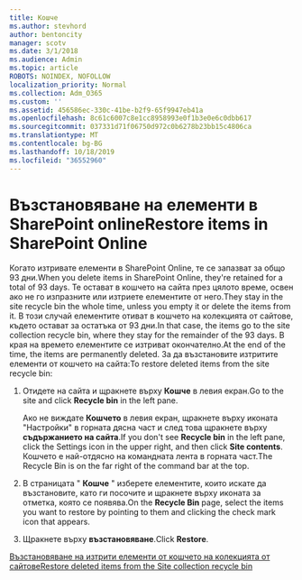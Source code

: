 ```yaml
---
title: Кошче
ms.author: stevhord
author: bentoncity
manager: scotv
ms.date: 3/1/2018
ms.audience: Admin
ms.topic: article
ROBOTS: NOINDEX, NOFOLLOW
localization_priority: Normal
ms.collection: Adm_O365
ms.custom: ''
ms.assetid: 456586ec-330c-41be-b2f9-65f9947eb41a
ms.openlocfilehash: 8c61c6007c8e1cc8958993e0f1b3e0e6c0dbb617
ms.sourcegitcommit: 037331d71f06750d972c0b6278b23bb15c4806ca
ms.translationtype: MT
ms.contentlocale: bg-BG
ms.lasthandoff: 10/18/2019
ms.locfileid: "36552960"
---
```

# <a name="restore-items-in-sharepoint-online"></a><span data-ttu-id="8279d-102">Възстановяване на елементи в SharePoint online</span><span class="sxs-lookup"><span data-stu-id="8279d-102">Restore items in SharePoint Online</span></span>

<span data-ttu-id="8279d-103">Когато изтривате елементи в SharePoint Online, те се запазват за общо 93 дни.</span><span class="sxs-lookup"><span data-stu-id="8279d-103">When you delete items in SharePoint Online, they're retained for a total of 93 days.</span></span> <span data-ttu-id="8279d-104">Те остават в кошчето на сайта през цялото време, освен ако не го изпразните или изтриете елементите от него.</span><span class="sxs-lookup"><span data-stu-id="8279d-104">They stay in the site recycle bin the whole time, unless you empty it or delete the items from it.</span></span> <span data-ttu-id="8279d-105">В този случай елементите отиват в кошчето на колекцията от сайтове, където остават за остатъка от 93 дни.</span><span class="sxs-lookup"><span data-stu-id="8279d-105">In that case, the items go to the site collection recycle bin, where they stay for the remainder of the 93 days.</span></span> <span data-ttu-id="8279d-106">В края на времето елементите се изтриват окончателно.</span><span class="sxs-lookup"><span data-stu-id="8279d-106">At the end of the time, the items are permanently deleted.</span></span> <span data-ttu-id="8279d-107">За да възстановите изтритите елементи от кошчето на сайта:</span><span class="sxs-lookup"><span data-stu-id="8279d-107">To restore deleted items from the site recycle bin:</span></span>
  
1. <span data-ttu-id="8279d-108">Отидете на сайта и щракнете върху **Кошче** в левия екран.</span><span class="sxs-lookup"><span data-stu-id="8279d-108">Go to the site and click **Recycle bin** in the left pane.</span></span> 
    
    <span data-ttu-id="8279d-109">Ако не виждате **Кошчето** в левия екран, щракнете върху иконата "Настройки" в горната дясна част и след това щракнете върху **съдържанието на сайта**.</span><span class="sxs-lookup"><span data-stu-id="8279d-109">If you don't see **Recycle bin** in the left pane, click the Settings icon in the upper right, and then click **Site contents**.</span></span> <span data-ttu-id="8279d-110">Кошчето е най-отдясно на командната лента в горната част.</span><span class="sxs-lookup"><span data-stu-id="8279d-110">The Recycle Bin is on the far right of the command bar at the top.</span></span>
    
2. <span data-ttu-id="8279d-111">В страницата " **Кошче** " изберете елементите, които искате да възстановите, като ги посочите и щракнете върху иконата за отметка, която се появява.</span><span class="sxs-lookup"><span data-stu-id="8279d-111">On the **Recycle Bin** page, select the items you want to restore by pointing to them and clicking the check mark icon that appears.</span></span> 
    
3. <span data-ttu-id="8279d-112">Щракнете върху **възстановяване**.</span><span class="sxs-lookup"><span data-stu-id="8279d-112">Click **Restore**.</span></span>
    
[<span data-ttu-id="8279d-113">Възстановяване на изтрити елементи от кошчето на колекцията от сайтове</span><span class="sxs-lookup"><span data-stu-id="8279d-113">Restore deleted items from the Site collection recycle bin</span></span>](https://go.microsoft.com/fwlink/?linkid=866439)
  

